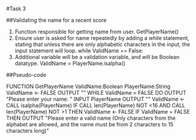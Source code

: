 #Task 3 

##Validating the name for a recent score

1. Function responsible for getting name from user.
	GetPlayerName()
2. Ensure user is asked for name repeatedly by adding a while statement, stating that unless there are only alphabetic characters in the input, the input statement will loop.
	while ValidName == False:
3. Additional variable will be a validation variable, and will be Boolean datatype.
	ValidName = PlayerName.isalpha()
	
##Pseudo-code

FUNCTION GetPlayerName
	ValidName:Boolean
	PlayerName:String
	ValidName ← FALSE
	OUTPUT ""
	WHILE ValidName = FALSE DO
		OUTPUT "Please enter your name: "
		INPUT PlayerName
		OUTPUT ""
		ValidName ← CALL isalpha(PlayerName)
		IF CALL len(PlayerName) NOT <16 AND CALL len(PlayerName) NOT >1 THEN
			ValidName ← FALSE
		IF ValidName = FALSE THEN
			OUTPUT "Please enter a valid name (Only characters from the alphabet are allowed, and the name must be from 2 characters to 15 characters long)"
	